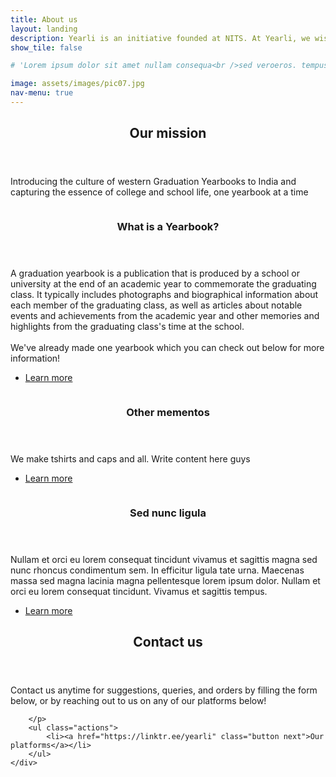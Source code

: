```yaml
---
title: About us
layout: landing
description: Yearli is an initiative founded at NITS. At Yearli, we wish to create and distribute Graduation Yearbooks and other mementos for colleges across India.
show_tile: false

# 'Lorem ipsum dolor sit amet nullam consequa<br />sed veroeros. tempus adipiscing nulla.'

image: assets/images/pic07.jpg
nav-menu: true
---
```


<!-- Main -->
<div id="main">

<!-- One -->
<section id="one">
	<div class="inner">
		<header class="major">
			<h2>Our mission</h2>
		</header>
		<p>Introducing the culture of western Graduation Yearbooks to India and capturing the essence of college and school life, one yearbook at a time </p>
	</div>
</section>

<!-- Two -->
<section id="two" class="spotlights">
	<section>
		<a href="cse22yearbook.html" class="image">
			<img src="{% link assets/images/bookstylepic1.jpg %}" alt="" data-position="center center" />
		</a>
		<div class="content">
			<div class="inner">
				<header class="major">
					<h3>What is a Yearbook?</h3>
				</header>
				<p>A graduation yearbook is a publication that is produced by a school or university at the end of an academic year to commemorate the graduating class. It typically includes photographs and biographical information about each member of the graduating class, as well as articles about notable events and achievements from the academic year and other memories and highlights from the graduating class's time at the school. <br/><br/> We've already made one yearbook which you can check out below for more information! </p>
				<ul class="actions">
					<li><a href="cse22yearbook.html" class="button">Learn more</a></li>
				</ul>
			</div>
		</div>
	</section>
	<section>
		<a href="generic.html" class="image">
			<img src="{% link assets/images/csebatchtshirt.jpeg %}" alt="" data-position="top center" />
		</a>
		<div class="content">
			<div class="inner">
				<header class="major">
					<h3>Other mementos</h3>
				</header>
				<p>We make tshirts and caps and all. Write content here guys</p>
				<ul class="actions">
					<li><a href="generic.html" class="button">Learn more</a></li>
				</ul>
			</div>
		</div>
	</section>
	<section>
		<a href="generic.html" class="image">
			<img src="{% link assets/images/pic10.jpg %}" alt="" data-position="25% 25%" />
		</a>
		<div class="content">
			<div class="inner">
				<header class="major">
					<h3>Sed nunc ligula</h3>
				</header>
				<p>Nullam et orci eu lorem consequat tincidunt vivamus et sagittis magna sed nunc rhoncus condimentum sem. In efficitur ligula tate urna. Maecenas massa sed magna lacinia magna pellentesque lorem ipsum dolor. Nullam et orci eu lorem consequat tincidunt. Vivamus et sagittis tempus.</p>
				<ul class="actions">
					<li><a href="generic.html" class="button">Learn more</a></li>
				</ul>
			</div>
		</div>
	</section>
</section>

<!-- Three -->
<section id="three">
	<div class="inner">
		<header class="major">
			<h2>Contact us</h2>
		</header>
		<p> Contact us anytime for suggestions, queries, and orders by filling the form below, or by reaching out to us on any of our platforms below! 

        </p>
		<ul class="actions">
			<li><a href="https://linktr.ee/yearli" class="button next">Our platforms</a></li>
		</ul>
	</div>
</section>

</div>
